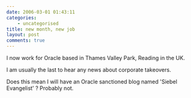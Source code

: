 ```yaml
---
date: 2006-03-01 01:43:11
categories:
    - uncategorised
title: new month, new job
layout: post
comments: true
---
```

I now work for Oracle based in Thames Valley Park, Reading in the UK.

I am usually the last to hear any news about corporate takeovers.

Does this mean I will have an Oracle sanctioned blog named 'Siebel
Evangelist' ? Probably not.
